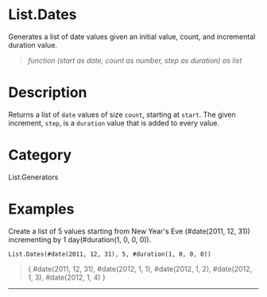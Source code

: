 ﻿# List.Dates
Generates a list of date values given an initial value, count, and incremental duration value.
> _function (start as date, count as number, step as duration) as list_
# Description 
Returns a list of <code>date</code> values of size <code>count</code>, starting at <code>start</code>. The given increment, <code>step</code>, is a <code>duration</code> value that is added to every value.
# Category 
List.Generators
# Examples 
Create a list of 5 values starting from New Year's Eve (#date(2011, 12, 31)) incrementing by 1 day(#duration(1, 0, 0, 0)).
```
List.Dates(#date(2011, 12, 31), 5, #duration(1, 0, 0, 0))
```
> {
    #date(2011, 12, 31),
    #date(2012, 1, 1),
    #date(2012, 1, 2),
    #date(2012, 1, 3),
    #date(2012, 1, 4)
}
***
